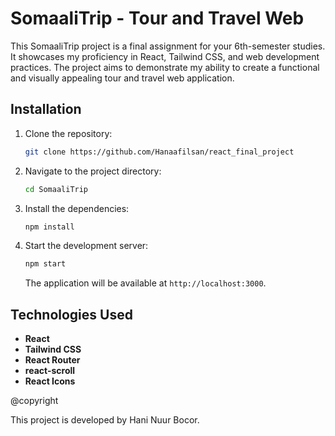 # SomaaliTrip - Tour and Travel Web

This SomaaliTrip project is a final assignment for your 6th-semester studies. It showcases my proficiency in React, Tailwind CSS, and web development practices. The project aims to demonstrate my ability to create a functional and visually appealing tour and travel web application.

## Installation

1. Clone the repository:

   ```bash
   git clone https://github.com/Hanaafilsan/react_final_project
   ```

2. Navigate to the project directory:

   ```bash
   cd SomaaliTrip
   ```

3. Install the dependencies:

   ```bash
   npm install
   ```

4. Start the development server:

   ```bash
   npm start
   ```

   
   
   The application will be available at `http://localhost:3000`.

## Technologies Used

- **React**
- **Tailwind CSS**
- **React Router**
- **react-scroll**
- **React Icons**

@copyright

This project is developed by Hani Nuur Bocor.